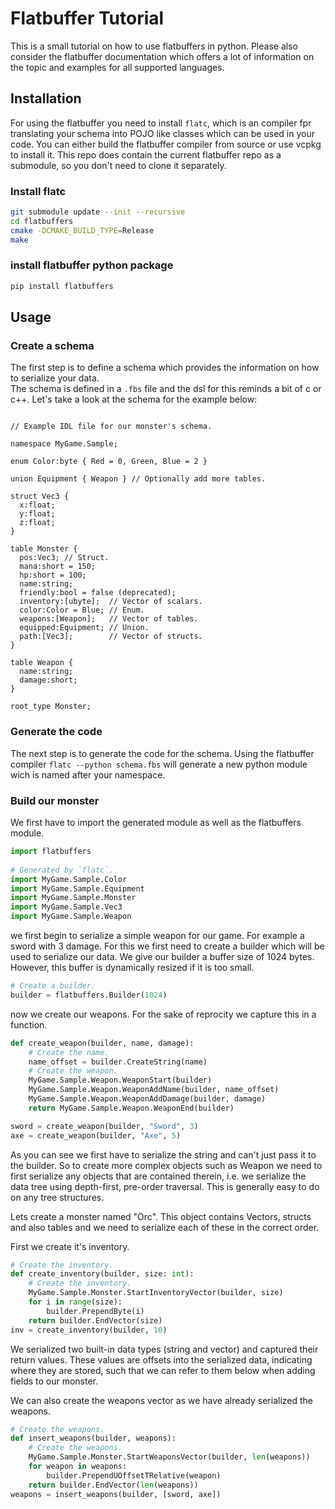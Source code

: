 # Flatbuffer Tutorial

This is a small tutorial on how to use flatbuffers in python.
Please also consider the flatbuffer documentation which offers a lot of information on the topic and examples for all supported languages.

## Installation

For using the flatbuffer you need to install ``flatc``,
which is an compiler fpr translating your schema into POJO like classes which can be used in your code.
You can either build the flatbuffer compiler from source or use vcpkg to install it.
This repo does contain the current flatbuffer repo as a submodule, so you don't need to clone it separately.

### Install flatc

```bash
git submodule update --init --recursive
cd flatbuffers
cmake -DCMAKE_BUILD_TYPE=Release
make
```


### install flatbuffer python package

```bash
pip install flatbuffers
```

## Usage

### Create a schema

The first step is to define a schema which provides the information on how to serialize your data.  
The schema is defined in a ``.fbs`` file and the dsl for this reminds a bit of c or c++.
Let's take a look at the schema for the example below:

```flatbuffers

// Example IDL file for our monster's schema.
 
namespace MyGame.Sample;
 
enum Color:byte { Red = 0, Green, Blue = 2 }
 
union Equipment { Weapon } // Optionally add more tables.
 
struct Vec3 {
  x:float;
  y:float;
  z:float;
}
 
table Monster {
  pos:Vec3; // Struct.
  mana:short = 150;
  hp:short = 100;
  name:string;
  friendly:bool = false (deprecated);
  inventory:[ubyte];  // Vector of scalars.
  color:Color = Blue; // Enum.
  weapons:[Weapon];   // Vector of tables.
  equipped:Equipment; // Union.
  path:[Vec3];        // Vector of structs.
}
 
table Weapon {
  name:string;
  damage:short;
}
 
root_type Monster;

```

### Generate the code

The next step is to generate the code for the schema.
Using the flatbuffer compiler ``flatc --python schema.fbs`` will generate a new python module wich is named after your namespace.

### Build our monster

We first have to import the generated module as well as the flatbuffers module.

```python
import flatbuffers
 
# Generated by `flatc`.
import MyGame.Sample.Color
import MyGame.Sample.Equipment
import MyGame.Sample.Monster
import MyGame.Sample.Vec3
import MyGame.Sample.Weapon
```
we first begin to serialize a simple weapon for our game.
For example a sword with 3 damage.
For this we first need to create a builder which will be used to serialize our data.
We give our builder a buffer size of 1024 bytes. However, this buffer is dynamically resized if it is too small.
```python
# Create a builder.
builder = flatbuffers.Builder(1024)
```

now we create our weapons. For the sake of reprocity we capture this in a function.
```python
def create_weapon(builder, name, damage):
    # Create the name.
    name_offset = builder.CreateString(name)
    # Create the weapon.
    MyGame.Sample.Weapon.WeaponStart(builder)
    MyGame.Sample.Weapon.WeaponAddName(builder, name_offset)
    MyGame.Sample.Weapon.WeaponAddDamage(builder, damage)
    return MyGame.Sample.Weapon.WeaponEnd(builder)

sword = create_weapon(builder, "Sword", 3)
axe = create_weapon(builder, "Axe", 5)
``` 


As you can see we first have to serialize the string and can't just pass it to the builder.
So to create more complex objects such as Weapon we need to first serialize any objects that are contained therein, i.e. we serialize the data tree using depth-first, pre-order traversal. This is generally easy to do on any tree structures.

Lets create a monster named "Orc". This object contains Vectors, structs and also tables and we need to serialize each of these in the correct order.

First we create it's inventory.
```python
# Create the inventory.
def create_inventory(builder, size: int):
    # Create the inventory.
    MyGame.Sample.Monster.StartInventoryVector(builder, size)
    for i in range(size):
        builder.PrependByte(i)
    return builder.EndVector(size)
inv = create_inventory(builder, 10)
```

We serialized two built-in data types (string and vector) and captured their return values. These values are offsets into the serialized data, indicating where they are stored, such that we can refer to them below when adding fields to our monster.


We can also create the weapons vector as we have already serialized the weapons.
```python
# Create the weapons.
def insert_weapons(builder, weapons):
    # Create the weapons.
    MyGame.Sample.Monster.StartWeaponsVector(builder, len(weapons))
    for weapon in weapons:
        builder.PrependUOffsetTRelative(weapon)
    return builder.EndVector(len(weapons))
weapons = insert_weapons(builder, [sword, axe])
```


